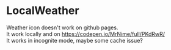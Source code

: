 # LocalWeather
Weather icon doesn't work on github pages.  
It work locally and on https://codepen.io/MrNime/full/PKdRwR/  
It works in incognite mode, maybe some cache issue?
